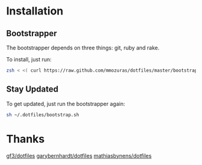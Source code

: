 # Installation

## Bootstrapper

The bootstrapper depends on three things: git, ruby and rake.

To install, just run:

```bash
zsh < <( curl https://raw.github.com/mmozuras/dotfiles/master/bootstrap.sh )
```

## Stay Updated

To get updated, just run the bootstrapper again:

```bash
sh ~/.dotfiles/bootstrap.sh
```

# Thanks

[gf3/dotfiles](https://github.com/gf3/dotfiles)
[garybernhardt/dotfiles](https://github.com/garybernhardt/dotfiles)
[mathiasbynens/dotfiles](https://github.com/mathiasbynens/dotfiles)
